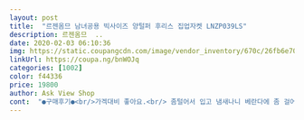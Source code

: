 ```yaml
---
layout: post 
title:  "르젠옴므 남녀공용 빅사이즈 양털퍼 후리스 집업자켓 LNZP039LS" 
description: 르젠옴므  ..
date: 2020-02-03 06:10:36 
img: https://static.coupangcdn.com/image/vendor_inventory/670c/26fb6e705979a87ebd145e8c5d67a5c87f4840436990aba014d6e8afd9b8.jpg 
linkUrl: https://coupa.ng/bnWOJq 
categories: [1002] 
color: f44336 
price: 19800 
author: Ask View Shop 
cont:  "●구매후기●<br/>가겍대비 좋아요.<br/> 좀털어서 입고 냄새나니 베란다에 좀 걸어두세요.<br/><br/>가벼워 좋네요<br/>가볍고 좋네요<br/>너두 따뜻함... <br/> 안에 아무것도 않입고 후리스 하나만 입어도 따뜻함... <br/><br/>롱 코트나  구스다운 입을땐 길고 무게감도 있엇는데<br/>배송이 늦겠다하여 그런줄알앗는데<br/>빨리 도착했네요<br/>싸이즈는 정싸이즈고, 외투를 걸치때는 음... <br/>.<br/>  좀 큰걸 걸쳐야할듯... <br/> 물빠짐 털빠짐 없어요<br/>아주 편하고 좋게 입고 있습니다<br/>얍으면서 따뜻하고 좋아요<br/>잘 받앗네요<br/>잘 입을께요<br/>저는 집에서 편하게 입을려고 하나 구입햇습니다.<br/><br/>집 앞이나 가끔 시장갈때 입으려고 구입<br/>" 
---
```

